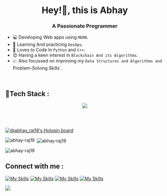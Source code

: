 <h1 align="center">Hey!👋, this is Abhay</h1>
<h3 align="center">A Passionate Programmer</h3>

- 💻 Developing Web apps using `MERN`.
- 🐬 Learning And practicing `DevOps`.
- 🐍 Loves to Code In `Python` and `C++`.
- 😍 Having a keen interest in `Blockchain And its Algorithms`.
- 📈 Also focussed on improving my `Data Structures and Algorithms and `Problem-Solving Skills`.

<br>

<h2 align="left">🚀Tech Stack : </h2>

</p>

<p align="center">
  <a href="https://skillicons.dev">
    <img src="https://skillicons.dev/icons?i=git,aws,kubernetes,vim,docker,prometheus,grafana,azure,bash,html,javascript,linux,nodejs,mongodb,python,prisma,postman,postgres,react,redis,tailwind,typescript,nextjs,express,ubuntu,fastapi,jest,cypress,nginx,mysql,yarn,npm,cpp,css,figma,firebase,kali,materialui,replit,vscode" />
  </a>
</p>



<br>
<br>



[![@abhay_raj19's Holopin board](https://holopin.me/abhay_raj19)](https://holopin.io/@abhay_raj19)

<p><img align="left" src="https://github-readme-stats.vercel.app/api/top-langs?username=abhay-raj19&show_icons=true&locale=en&layout=compact" alt="abhay-raj19" /></p>

<p>&nbsp;<img align="center" src="https://github-readme-stats.vercel.app/api?username=abhay-raj19&show_icons=true&locale=en" alt="abhay-raj19" /></p>

<p><img align="center" src="https://github-readme-streak-stats.herokuapp.com/?user=abhay-raj19&" alt="abhay-raj19" /></p>


<h2 align="left">Connect with me : </h2>

[![My Skills](https://skillicons.dev/icons?i=linkedin)](https://www.linkedin.com/in/abhay-raj19) [![My Skills](https://skillicons.dev/icons?i=twitter)](https://twitter.com/abhayraj423/) [![My Skills](https://skillicons.dev/icons?i=gmail)](mailto:rajpootabhay423@gmail.com) [![My Skills](https://skillicons.dev/icons?i=devto)](https://dev.to/abhayraj19)



[![](https://visitcount.itsvg.in/api?id=abhay-raj19&icon=0&color=1)](https://visitcount.itsvg.in)


